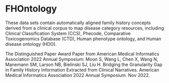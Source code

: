 # FHOntology
These data sets contain automatically aligned family history concepts derived from a clinical corpus to map disease category resources, including Clinical Classification System (CCS), Phecode, Comparative Toxicogenomics Database (CTD), Human phenotype ontology, and Human disease ontology (HDO).

The Distinguished Paper Award Paper from American Medical Informatics Association 2022 Annual Symposium: Moon S, Wang L, Chen X, Wang N, Manemann SM, Larson NB, Bielinski SJ, Liu H. Bridging the Granularity Gap in Family History Information Extracted from Clinical Narratives. American Medical Informatics Association 2022 Annual Symposium. Nov 2022.
